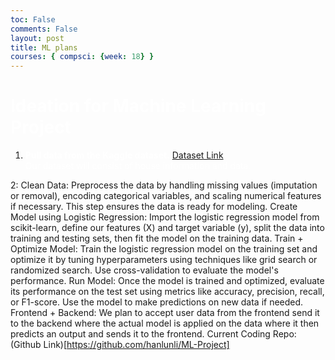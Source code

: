 ```yaml
---
toc: False
comments: False
layout: post
title: ML plans 
courses: { compsci: {week: 18} }
---
```


# <span style="color:white">Ideation for Machine Learning Project</span>

1. **<span style="color:white">Pull data from the Kaggle dataset.</span>** [Dataset Link](https://www.kaggle.com/datasets/yasserh/housing-prices-dataset)  
   <span style="color:white">Our dataset will consist of house information and data.</span>

2: Clean Data: Preprocess the data by handling missing values (imputation or removal), encoding categorical variables, and scaling numerical features if necessary. This step ensures the data is ready for modeling.
Create Model using Logistic Regression: Import the logistic regression model from scikit-learn, define our features (X) and target variable (y), split the data into training and testing sets, then fit the model on the training data.
Train + Optimize Model: Train the logistic regression model on the training set and optimize it by tuning hyperparameters using techniques like grid search or randomized search. Use cross-validation to evaluate the model's performance.
Run Model: Once the model is trained and optimized, evaluate its performance on the test set using metrics like accuracy, precision, recall, or F1-score. Use the model to make predictions on new data if needed.
Frontend + Backend: We plan to accept user data from the frontend send it to the backend where the actual model is applied on the data where it then predicts an output and sends it to the frontend.
Current Coding Repo: (Github Link)[https://github.com/hanlunli/ML-Project]
